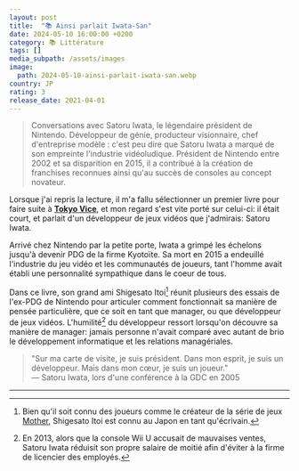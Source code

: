 ```yaml
---
layout: post
title:  "📚 Ainsi parlait Iwata-San"
date: 2024-05-10 16:00:00 +0200
category: 📚 Littérature
tags: []
media_subpath: /assets/images
image:
  path: 2024-05-10-ainsi-parlait-iwata-san.webp
country: JP
rating: 3
release_date: 2021-04-01
---
```


>Conversations avec Satoru Iwata, le légendaire président de Nintendo.
> Développeur de génie, producteur visionnaire, chef d'entreprise modèle : c'est peu dire que Satoru Iwata a marqué de son empreinte l'industrie vidéoludique. Président de Nintendo entre 2002 et sa disparition en 2015, il a contribué à la création de franchises reconnues ainsi qu'au succès de consoles au concept novateur.

Lorsque j'ai repris la lecture, il m'a fallu sélectionner un premier livre pour faire suite à [**Tokyo Vice**](/posts/tokyo-vice-book), et mon regard s'est vite porté sur celui-ci: il était court, et parlait d'un développeur de jeux vidéos que j'admirais: Satoru Iwata.

Arrivé chez Nintendo par la petite porte, Iwata a grimpé les échelons jusqu'à devenir PDG de la firme Kyotoïte. Sa mort en 2015 a endeuillé l'industrie du jeu vidéo et les communautés de joueurs, tant l'homme avait établi une personnalité sympathique dans le coeur de tous.

Dans ce livre, son grand ami Shigesato Itoi[^1] réunit plusieurs des essais de l'ex-PDG de Nintendo pour articuler comment fonctionnait sa manière de pensée particulière, que ce soit en tant que manager, ou que développeur de jeux vidéos. L'humilité[^2] du développeur ressort lorsqu'on découvre sa manière de manager: jamais personne n'avait comparé avec autant de brio le développement informatique et les relations managériales.

>"Sur ma carte de visite, je suis président. Dans mon esprit, je suis un développeur. Mais dans mon cœur, je suis un joueur."   
> — Satoru Iwata, lors d'une conférence à la GDC en 2005

* * *
[^1]: Bien qu'il soit connu des joueurs comme le créateur de la série de jeux [<i class="fab fa-wikipedia-w"></i> Mother](https://en.wikipedia.org/wiki/Mother_(video_game_series)), Shigesato Itoi est connu au Japon en tant qu'écrivain.
[^2]: En 2013, alors que la console Wii U accusait de mauvaises ventes, Satoru Iwata réduisit son propre salaire de moitié afin d'éviter à la firme de licencier des employés.
